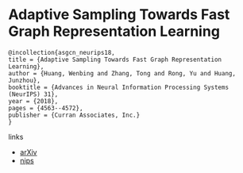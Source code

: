 # Adaptive Sampling Towards Fast Graph Representation Learning

```
@incollection{asgcn_neurips18,
title = {Adaptive Sampling Towards Fast Graph Representation Learning},
author = {Huang, Wenbing and Zhang, Tong and Rong, Yu and Huang, Junzhou},
booktitle = {Advances in Neural Information Processing Systems (NeurIPS) 31},
year = {2018},
pages = {4563--4572},
publisher = {Curran Associates, Inc.}
}
```

links
- [arXiv](https://arxiv.org/abs/1809.05343)
- [nips](https://nips.cc/Conferences/2018/Schedule?showEvent=11449)
